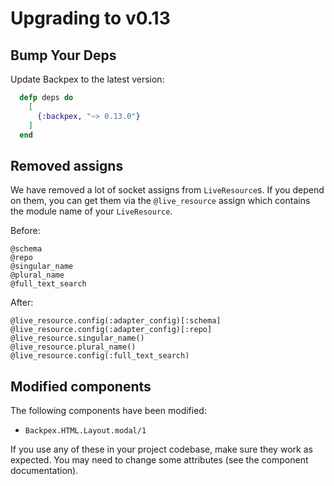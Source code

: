 # Upgrading to v0.13

## Bump Your Deps

Update Backpex to the latest version:

```elixir
  defp deps do
    [
      {:backpex, "~> 0.13.0"}
    ]
  end
```

## Removed assigns

We have removed a lot of socket assigns from `LiveResource`s. If you depend on them, you can get them via the
`@live_resource` assign which contains the module name of your `LiveResource`.

Before:

```
@schema
@repo
@singular_name
@plural_name
@full_text_search
```

After:

```
@live_resource.config(:adapter_config)[:schema]
@live_resource.config(:adapter_config)[:repo]
@live_resource.singular_name()
@live_resource.plural_name()
@live_resource.config(:full_text_search)
```

## Modified components

The following components have been modified:

- `Backpex.HTML.Layout.modal/1`

If you use any of these in your project codebase, make sure they work as expected. You may need to change some
attributes (see the component documentation).
